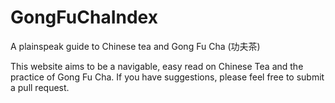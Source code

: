 # GongFuChaIndex
A plainspeak guide to Chinese tea and Gong Fu Cha (功夫茶)

This website aims to be a navigable, easy read on Chinese Tea and the practice of Gong Fu Cha.
If you have suggestions, please feel free to submit a pull request.
